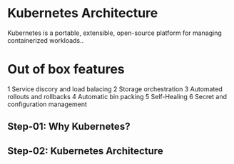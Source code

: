 # Kubernetes Architecture
Kubernetes is a portable, extensible, open-source platform for managing containerized workloads..

# Out of box features
1 Service discory and load balacing 
2 Storage orchestration
3 Automated rollouts and rollbacks
4 Automatic bin packing
5 Self-Healing
6 Secret and configuration management

## Step-01: Why Kubernetes?

## Step-02: Kubernetes Architecture

